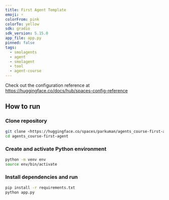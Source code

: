 ```yaml
---
title: First Agent Template
emoji: ⚡
colorFrom: pink
colorTo: yellow
sdk: gradio
sdk_version: 5.15.0
app_file: app.py
pinned: false
tags:
  - smolagents
  - agent
  - smolagent
  - tool
  - agent-course
---
```


Check out the configuration reference at <https://huggingface.co/docs/hub/spaces-config-reference>

## How to run

### Clone repository

```bash
git clone <https://huggingface.co/spaces/parkuman/agents_course-first-agent>
cd agents_course-first-agent
```

### Create and activate Python environment

```bash
python -m venv env
source env/bin/activate
```

### Install dependencies and run

```bash
pip install -r requirements.txt
python app.py
```
